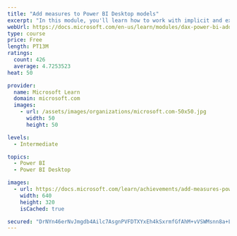 ```yaml
---
title: "Add measures to Power BI Desktop models"
excerpt: "In this module, you'll learn how to work with implicit and explicit measures. You'll start by creating simple measures, which summarize a single column or table. Then, you'll create more detailed measures based on other measures in the model. Additionally, you'll learn about the similarities of, and differences between, a calculated column and a measure."
webUrl: https://docs.microsoft.com/en-us/learn/modules/dax-power-bi-add-measures/
type: course
price: Free
length: PT13M
ratings:
  count: 426
  average: 4.7253523
heat: 50

provider:
  name: Microsoft Learn
  domain: microsoft.com
  images:
    - url: /assets/images/organizations/microsoft.com-50x50.jpg
      width: 50
      height: 50

levels:
  - Intermediate

topics:
  - Power BI
  - Power BI Desktop

images:
  - url: https://docs.microsoft.com/learn/achievements/add-measures-power-bi-desktop-social.png
    width: 640
    height: 320
    isCached: true

secured: "DrNYn46erNvJmgdb4Ailc7AsgnPVFDTXYxEh4kSxrmfGfAhM+vVSWMsnn8a+LIOszY0eqO1/0MqW06jntuqGj6RDGHfVJj3ThgsKZCXNhJue10r0r6Rq7lw+SOq9TNYpn8TqKy6dQsGiKrQDZ870GZs2t1IOJbqPMEDXvYdaSrIQqGw0W/Yw/OTbp/aK/5KcEdYvVtBH+AFa8RxaYqCwI0MiW+3yKbDQ5ye7h/dcWHxTXQcOXdLPAftBa0y5DqEArLABVaKCZ0YCre6hRDzzWQCgVnUv7u3iORUmjjik+sem0RVsHG1JL7XOYLot8vmIGvwuoj6+F40mLCk0YepGfwm4+k58/Az1OmWglGrIbOKRnlHuVPO7dgT7iYz6dOv1CoNOU096XZZHyqyP83zV1ueKvPpBTGobaYoC8F5eLyc=;52/TYVbkxT9SV+dJIPL8Dw=="
---
```


